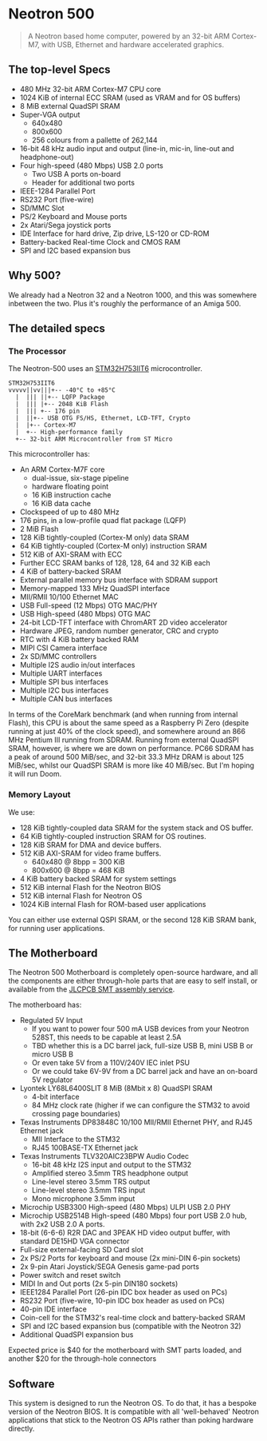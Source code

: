 # Neotron 500

> A Neotron based home computer, powered by an 32-bit ARM Cortex-M7, with USB, Ethernet and hardware accelerated graphics.

## The top-level Specs

* 480 MHz 32-bit ARM Cortex-M7 CPU core
* 1024 KiB of internal ECC SRAM (used as VRAM and for OS buffers)
* 8 MiB external QuadSPI SRAM
* Super-VGA output
   * 640x480
   * 800x600
   * 256 colours from a pallette of 262,144
* 16-bit 48 kHz audio input and output (line-in, mic-in, line-out and headphone-out)
* Four high-speed (480 Mbps) USB 2.0 ports
   * Two USB A ports on-board
   * Header for additional two ports
* IEEE-1284 Parallel Port
* RS232 Port (five-wire)
* SD/MMC Slot
* PS/2 Keyboard and Mouse ports
* 2x Atari/Sega joystick ports
* IDE Interface for hard drive, Zip drive, LS-120 or CD-ROM
* Battery-backed Real-time Clock and CMOS RAM
* SPI and I2C based expansion bus

## Why 500?

We already had a Neotron 32 and a Neotron 1000, and this was somewhere inbetween the two. Plus it's roughly the performance of an Amiga 500.

## The detailed specs

### The Processor

The Neotron-500 uses an [STM32H753IIT6] microcontroller.

[STM32H753IIT6]: https://www.st.com/en/microcontrollers-microprocessors/stm32h753ii.html

```
STM32H753IIT6
vvvvv||vv|||+-- -40°C to +85°C
  |  ||| ||+-- LQFP Package
  |  ||| |+-- 2048 KiB Flash
  |  ||| +-- 176 pin
  |  ||+-- USB OTG FS/HS, Ethernet, LCD-TFT, Crypto
  |  |+-- Cortex-M7
  |  +-- High-performance family
  +-- 32-bit ARM Microcontroller from ST Micro
```

This microcontroller has:

* An ARM Cortex-M7F core
  * dual-issue, six-stage pipeline
  * hardware floating point
  * 16 KiB instruction cache
  * 16 KiB data cache  
* Clockspeed of up to 480 MHz
* 176 pins, in a low-profile quad flat package (LQFP)
* 2 MiB Flash
* 128 KiB tightly-coupled (Cortex-M only) data SRAM
* 64 KiB tightly-coupled (Cortex-M only) instruction SRAM
* 512 KiB of AXI-SRAM with ECC
* Further ECC SRAM banks of 128, 128, 64 and 32 KiB each
* 4 KiB of battery-backed SRAM
* External parallel memory bus interface with SDRAM support
* Memory-mapped 133 MHz QuadSPI interface
* MII/RMII 10/100 Ethernet MAC
* USB Full-speed (12 Mbps) OTG MAC/PHY
* USB High-speed (480 Mbps) OTG MAC
* 24-bit LCD-TFT interface with ChromART 2D video accelerator
* Hardware JPEG, random number generator, CRC and crypto
* RTC with 4 KiB battery backed RAM
* MIPI CSI Camera interface
* 2x SD/MMC controllers
* Multiple I2S audio in/out interfaces
* Multiple UART interfaces
* Multiple SPI bus interfaces
* Multiple I2C bus interfaces
* Multiple CAN bus interfaces

In terms of the CoreMark benchmark (and when running from internal Flash), this CPU is about the same speed as a Raspberry Pi Zero (despite running at just 40% of the clock speed), and somewhere around an 866 MHz Pentium III running from SDRAM. Running from external QuadSPI SRAM, however, is where we are down on performance. PC66 SDRAM has a peak of around 500 MiB/sec, and 32-bit 33.3 MHz DRAM is about 125 MiB/sec, whilst our QuadSPI SRAM is more like 40 MiB/sec. But I'm hoping it will run Doom.

### Memory Layout

We use:

* 128 KiB tightly-coupled data SRAM for the system stack and OS buffer.
* 64 KiB tightly-coupled instruction SRAM for OS routines.
* 128 KiB SRAM for DMA and device buffers.
* 512 KiB AXI-SRAM for video frame buffers.
  * 640x480 @ 8bpp = 300 KiB
  * 800x600 @ 8bpp = 468 KiB
* 4 KiB battery backed SRAM for system settings
* 512 KiB internal Flash for the Neotron BIOS
* 512 KiB internal Flash for Neotron OS
* 1024 KiB internal Flash for ROM-based user applications

You can either use external QSPI SRAM, or the second 128 KiB SRAM bank, for running user applications.

## The Motherboard

The Neotron 500 Motherboard is completely open-source hardware, and all the components are either through-hole parts that are easy to self install, or available from the [JLCPCB SMT assembly service].

The motherboard has:

* Regulated 5V Input
  * If you want to power four 500 mA USB devices from your Neotron 528ST, this needs to be capable at least 2.5A
  * TBD whether this is a DC barrel jack, full-size USB B, mini USB B or micro USB B
  * Or even take 5V from a 110V/240V IEC inlet PSU
  * Or we could take 6V-9V from a DC barrel jack and have an on-board 5V regulator
* Lyontek LY68L6400SLIT 8 MiB (8Mbit x 8) QuadSPI SRAM
  * 4-bit interface
  * 84 MHz clock rate (higher if we can configure the STM32 to avoid crossing page boundaries)
* Texas Instruments DP83848C 10/100 MII/RMII Ethernet PHY, and RJ45 Ethernet jack
  * MII Interface to the STM32
  * RJ45 100BASE-TX Ethernet jack
* Texas Instruments TLV320AIC23BPW Audio Codec
  * 16-bit 48 kHz I2S input and output to the STM32
  * Amplified stereo 3.5mm TRS headphone output
  * Line-level stereo 3.5mm TRS output
  * Line-level stereo 3.5mm TRS input
  * Mono microphone 3.5mm input
* Microchip USB3300 High-speed (480 Mbps) ULPI USB 2.0 PHY
* Microchip USB2514B High-speed (480 Mbps) four port USB 2.0 hub, with 2x2 USB 2.0 A ports.
* 18-bit (6-6-6) R2R DAC and 3PEAK HD video output buffer, with standard DE15HD VGA connector
* Full-size external-facing SD Card slot
* 2x PS/2 Ports for keyboard and mouse (2x mini-DIN 6-pin sockets)
* 2x 9-pin Atari Joystick/SEGA Genesis game-pad ports
* Power switch and reset switch
* MIDI In and Out ports (2x 5-pin DIN180 sockets)
* IEEE1284 Parallel Port (26-pin IDC box header as used on PCs)
* RS232 Port (five-wire, 10-pin IDC box header as used on PCs)
* 40-pin IDE interface
* Coin-cell for the STM32's real-time clock and battery-backed SRAM
* SPI and I2C based expansion bus (compatible with the Neotron 32)
* Additional QuadSPI expansion bus

[JLCPCB SMT assembly service]: https://jlcpcb.com/parts

Expected price is $40 for the motherboard with SMT parts loaded, and another $20 for the through-hole connectors

## Software

This system is designed to run the Neotron OS. To do that, it has a bespoke version of the Neotron BIOS. It is compatible with all 'well-behaved' Neotron applications that stick to the Neotron OS APIs rather than poking hardware directly.
